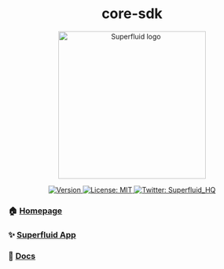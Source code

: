 <h1 align="center">core-sdk</h1>
<div align="center">
<img  width="300" padding="0 0 10px" alt="Superfluid logo" src="/sf-logo.png" />
<p>
  <a href="https://www.npmjs.com/package/@superfluid-finance/core-sdk" target="_blank">
    <img alt="Version" src="https://img.shields.io/npm/v/@superfluid-finance/core-sdk.svg">
  </a>
  <a href="#" target="_blank">
    <img alt="License: MIT" src="https://img.shields.io/badge/License-MIT-yellow.svg" />
  </a>
  <a href="https://twitter.com/Superfluid_HQ/" target="blank">
    <img alt="Twitter: Superfluid_HQ" src="https://img.shields.io/twitter/follow/Superfluid_HQ.svg?style=social" />
  </a>
</p>
</div>

### 🏠 [Homepage](https://superfluid.finance)

### ✨ [Superfluid App](https://app.superfluid.finance/)

### 📖 [Docs](https://docs.superfluid.finance)